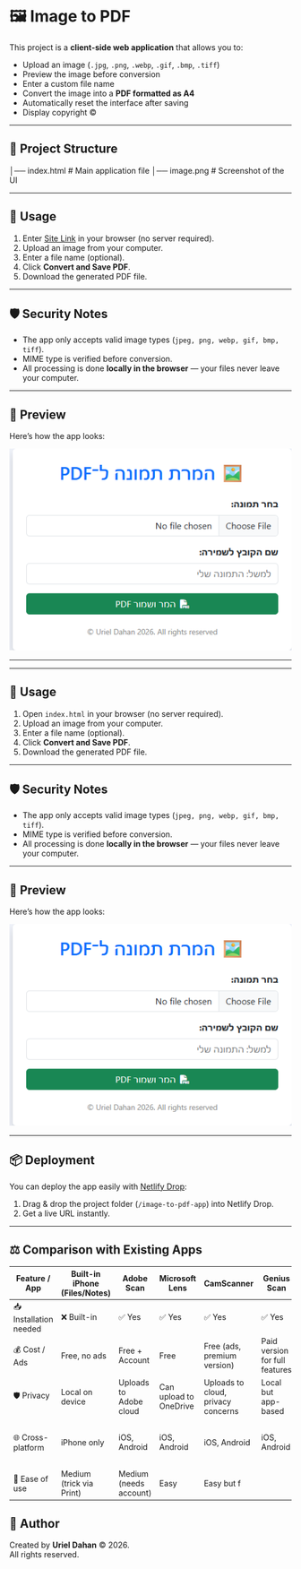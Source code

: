 # 🖼️ Image to PDF

This project is a **client-side web application** that allows you to:

- Upload an image (`.jpg`, `.png`, `.webp`, `.gif`, `.bmp`, `.tiff`)
- Preview the image before conversion
- Enter a custom file name
- Convert the image into a **PDF formatted as A4**
- Automatically reset the interface after saving
- Display copyright ©

---

## 📂 Project Structure
│── index.html # Main application file
│── image.png # Screenshot of the UI


---

## 🚀 Usage

1. Enter [Site Link](https://harmonious-mochi-d102df.netlify.app/) in your browser (no server required).
2. Upload an image from your computer.
3. Enter a file name (optional).
4. Click **Convert and Save PDF**.
5. Download the generated PDF file.

---

## 🛡️ Security Notes

- The app only accepts valid image types (`jpeg, png, webp, gif, bmp, tiff`).
- MIME type is verified before conversion.
- All processing is done **locally in the browser** — your files never leave your computer.

---

## 📸 Preview

Here’s how the app looks:

![App Screenshot](image.png)

---

---

## 🚀 Usage

1. Open `index.html` in your browser (no server required).
2. Upload an image from your computer.
3. Enter a file name (optional).
4. Click **Convert and Save PDF**.
5. Download the generated PDF file.

---

## 🛡️ Security Notes

- The app only accepts valid image types (`jpeg, png, webp, gif, bmp, tiff`).
- MIME type is verified before conversion.
- All processing is done **locally in the browser** — your files never leave your computer.

---

## 📸 Preview

Here’s how the app looks:

![App Screenshot](image.png)

---

## 📦 Deployment

You can deploy the app easily with [Netlify Drop](https://app.netlify.com/drop):

1. Drag & drop the project folder (`/image-to-pdf-app`) into Netlify Drop.
2. Get a live URL instantly.

---

## ⚖️ Comparison with Existing Apps

| Feature / App            | Built-in iPhone (Files/Notes) | Adobe Scan | Microsoft Lens | CamScanner | Genius Scan | **This Website** |
|--------------------------|-------------------------------|------------|----------------|------------|-------------|------------------|
| 📥 Installation needed   | ❌ Built-in                   | ✅ Yes     | ✅ Yes         | ✅ Yes     | ✅ Yes      | ❌ No install |
| 💰 Cost / Ads            | Free, no ads                  | Free + Account | Free | Free (ads, premium version) | Paid version for full features | Free, no ads |
| 🛡️ Privacy               | Local on device               | Uploads to Adobe cloud | Can upload to OneDrive | Uploads to cloud, privacy concerns | Local but app-based | 100% Local in browser |
| 🌐 Cross-platform        | iPhone only                   | iOS, Android | iOS, Android  | iOS, Android | iOS, Android | iOS, Android, Windows, Mac, Linux |
| 🚀 Ease of use           | Medium (trick via Print)      | Medium (needs account) | Easy | Easy but f

## 👤 Author

Created by **Uriel Dahan** © 2026.  
All rights reserved.